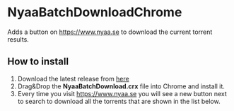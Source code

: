 # NyaaBatchDownloadChrome
Adds a button on https://www.nyaa.se to download the current torrent results. 

## How to install
1. Download the latest release from [here](https://github.com/dreanor/NyaaBatchDownloadChrome/releases/latest)
2. Drag&Drop the **NyaaBatchDownload.crx** file into Chrome and install it.
3. Every time you visit https://www.nyaa.se you will see a new button next to search to download all the torrents that are shown in the list below.
